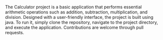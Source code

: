 The Calculator project is a basic application that performs essential arithmetic operations such as addition, subtraction, multiplication, and division. Designed with a user-friendly interface, the project is built using java. To run it, simply clone the repository, navigate to the project directory, and execute the application. Contributions are welcome through pull requests.
